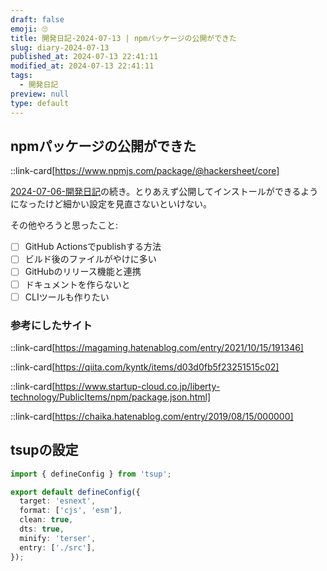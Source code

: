 ```yaml
---
draft: false
emoji: 🙄
title: 開発日記-2024-07-13 | npmパッケージの公開ができた
slug: diary-2024-07-13
published_at: 2024-07-13 22:41:11
modified_at: 2024-07-13 22:41:11
tags:
  - 開発日記
preview: null
type: default
---
```


## npmパッケージの公開ができた

::link-card[https://www.npmjs.com/package/@hackersheet/core]

[2024-07-06-開発日記](2024-07-06-開発日記.md)の続き。とりあえず公開してインストールができるようになったけど細かい設定を見直さないといけない。

その他やろうと思ったこと:

- [ ] GitHub Actionsでpublishする方法
- [ ] ビルド後のファイルがやけに多い
- [ ] GitHubのリリース機能と連携
- [ ] ドキュメントを作らないと
- [ ] CLIツールも作りたい

### 参考にしたサイト

::link-card[https://magaming.hatenablog.com/entry/2021/10/15/191346]

::link-card[https://qiita.com/kyntk/items/d03d0fb5f23251515c02]

::link-card[https://www.startup-cloud.co.jp/liberty-technology/PublicItems/npm/package.json.html]

::link-card[https://chaika.hatenablog.com/entry/2019/08/15/000000]

## tsupの設定

```typescript:tsup.config.ts
import { defineConfig } from 'tsup';

export default defineConfig({
  target: 'esnext',
  format: ['cjs', 'esm'],
  clean: true,
  dts: true,
  minify: 'terser',
  entry: ['./src'],
});
```
